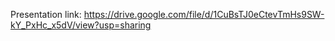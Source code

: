 Presentation link: https://drive.google.com/file/d/1CuBsTJ0eCtevTmHs9SW-kY_PxHc_x5dV/view?usp=sharing